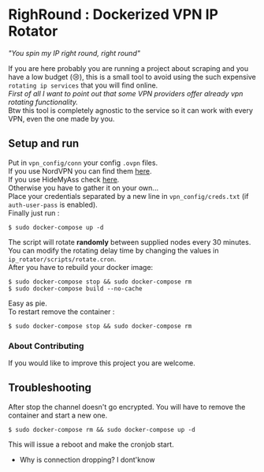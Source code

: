 # RighRound : Dockerized VPN IP Rotator

*"You spin my IP right round, right round"*  
  
If you are here probably you are running a project about scraping and you have a low budget (:cry:), this is a small tool to avoid using the such expensive `rotating ip services` that you will find online.  
*First of all I want to point out that some VPN providers offer already vpn rotating functionality.*  
Btw this tool is completely agnostic to the service so it can work with every VPN, even the one made by you.  

## Setup and run
Put in `vpn_config/conn` your config `.ovpn` files.  
If you use NordVPN you can find them [here](https://nordvpn.com/ovpn/).  
If you use HideMyAss check [here](https://vpn.hidemyass.com/vpn-config/OpenVPN-2.4/).  
Otherwise you have to gather it on your own...  
Place your credentials separated by a new line in `vpn_config/creds.txt` (if `auth-user-pass` is enabled).  
Finally just run :
```
$ sudo docker-compose up -d
```
The script will rotate **randomly** between supplied nodes every 30 minutes.  
You can modify the rotating delay time by changing the values in `ip_rotator/scripts/rotate.cron`.  
After you have to rebuild your docker image:
```
$ sudo docker-compose stop && sudo docker-compose rm 
$ sudo docker-compose build --no-cache
```
Easy as pie.  
To restart remove the container :
```
$ sudo docker-compose stop && sudo docker-compose rm
```

### About Contributing
If you would like to improve this project you are welcome.

## Troubleshooting
After stop the channel doesn't go encrypted. You will have to remove the container and start a new one.  
```
$ sudo docker-compose rm && sudo docker-compose up -d
```
This will issue a reboot and make the cronjob start.
- Why is connection dropping? I dont'know